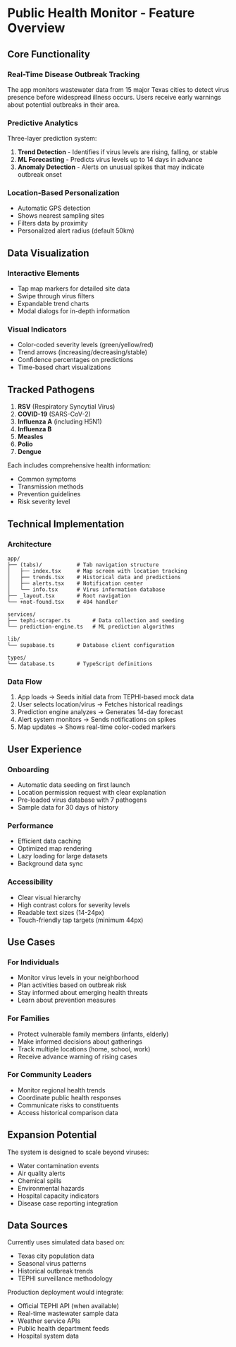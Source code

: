 # Public Health Monitor - Feature Overview

## Core Functionality

### Real-Time Disease Outbreak Tracking
The app monitors wastewater data from 15 major Texas cities to detect virus presence before widespread illness occurs. Users receive early warnings about potential outbreaks in their area.

### Predictive Analytics
Three-layer prediction system:
1. **Trend Detection** - Identifies if virus levels are rising, falling, or stable
2. **ML Forecasting** - Predicts virus levels up to 14 days in advance
3. **Anomaly Detection** - Alerts on unusual spikes that may indicate outbreak onset

### Location-Based Personalization
- Automatic GPS detection
- Shows nearest sampling sites
- Filters data by proximity
- Personalized alert radius (default 50km)

## Data Visualization

### Interactive Elements
- Tap map markers for detailed site data
- Swipe through virus filters
- Expandable trend charts
- Modal dialogs for in-depth information

### Visual Indicators
- Color-coded severity levels (green/yellow/red)
- Trend arrows (increasing/decreasing/stable)
- Confidence percentages on predictions
- Time-based chart visualizations

## Tracked Pathogens

1. **RSV** (Respiratory Syncytial Virus)
2. **COVID-19** (SARS-CoV-2)
3. **Influenza A** (including H5N1)
4. **Influenza B**
5. **Measles**
6. **Polio**
7. **Dengue**

Each includes comprehensive health information:
- Common symptoms
- Transmission methods
- Prevention guidelines
- Risk severity level

## Technical Implementation

### Architecture
```
app/
├── (tabs)/           # Tab navigation structure
│   ├── index.tsx     # Map screen with location tracking
│   ├── trends.tsx    # Historical data and predictions
│   ├── alerts.tsx    # Notification center
│   └── info.tsx      # Virus information database
├── _layout.tsx       # Root navigation
└── +not-found.tsx    # 404 handler

services/
├── tephi-scraper.ts       # Data collection and seeding
└── prediction-engine.ts   # ML prediction algorithms

lib/
└── supabase.ts       # Database client configuration

types/
└── database.ts       # TypeScript definitions
```

### Data Flow
1. App loads → Seeds initial data from TEPHI-based mock data
2. User selects location/virus → Fetches historical readings
3. Prediction engine analyzes → Generates 14-day forecast
4. Alert system monitors → Sends notifications on spikes
5. Map updates → Shows real-time color-coded markers

## User Experience

### Onboarding
- Automatic data seeding on first launch
- Location permission request with clear explanation
- Pre-loaded virus database with 7 pathogens
- Sample data for 30 days of history

### Performance
- Efficient data caching
- Optimized map rendering
- Lazy loading for large datasets
- Background data sync

### Accessibility
- Clear visual hierarchy
- High contrast colors for severity levels
- Readable text sizes (14-24px)
- Touch-friendly tap targets (minimum 44px)

## Use Cases

### For Individuals
- Monitor virus levels in your neighborhood
- Plan activities based on outbreak risk
- Stay informed about emerging health threats
- Learn about prevention measures

### For Families
- Protect vulnerable family members (infants, elderly)
- Make informed decisions about gatherings
- Track multiple locations (home, school, work)
- Receive advance warning of rising cases

### For Community Leaders
- Monitor regional health trends
- Coordinate public health responses
- Communicate risks to constituents
- Access historical comparison data

## Expansion Potential

The system is designed to scale beyond viruses:
- Water contamination events
- Air quality alerts
- Chemical spills
- Environmental hazards
- Hospital capacity indicators
- Disease case reporting integration

## Data Sources

Currently uses simulated data based on:
- Texas city population data
- Seasonal virus patterns
- Historical outbreak trends
- TEPHI surveillance methodology

Production deployment would integrate:
- Official TEPHI API (when available)
- Real-time wastewater sample data
- Weather service APIs
- Public health department feeds
- Hospital system data
